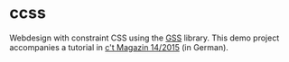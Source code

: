 # ccss
Webdesign with constraint CSS using the [GSS](http://gridstylesheets.org/) library. This demo project accompanies a tutorial in [c't Magazin 14/2015](http://www.heise.de/ct/ausgabe/2015-14-Webdesign-mit-Constraint-Layouts-2680221.html) (in German).
